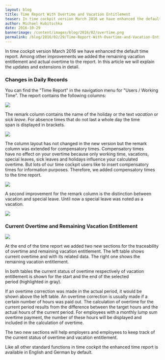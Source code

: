 ```yaml
---
layout: blog
title: Time Report With Overtime and Vacation Entitlement
teaser: In time cockpit version March 2016 we have enhanced the default time report. Among other improvements we added the remaining vacation entitlement and actual overtime to the report. In this article we will explain the updates and extensions in detail.
author: Michael Kubitschka
date: 2016-10-29
bannerimage: /content/images/blog/2016/02/overtime.png
permalink: /blog/2016/02/29/Time-Report-With-Overtime-and-Vacation-Entitlement
---
```


<p xmlns="http://www.w3.org/1999/xhtml">In time cockpit version March 2016 we have enhanced the default time report. Among other improvements we added the remaining vacation entitlement and actual overtime to the report. In this article we will explain the updates and extensions in detail.</p><h3 xmlns="http://www.w3.org/1999/xhtml">Changes in Daily Records
<br /></h3><p xmlns="http://www.w3.org/1999/xhtml">You can find the "Time Report" in the navigation menu for "Users / Working Time". The report contains the following columns:</p><p xmlns="http://www.w3.org/1999/xhtml">
  <img src="{{site.baseurl}}/content/images/blog/2016/02/time-report-columns.png" />
</p><p xmlns="http://www.w3.org/1999/xhtml">The remark column contains the name of the holiday or the text <em>vacation</em> or <em>sick leave</em>. For absence times that do not last a whole day the time span is displayed in brackets.</p><p xmlns="http://www.w3.org/1999/xhtml">
  <img src="{{site.baseurl}}/content/images/blog/2016/02/time-report-remarks.png" />
</p><p xmlns="http://www.w3.org/1999/xhtml">The column layout has not changed in the new version but the remark column was extended for compensatory times. Compensatory times have no effect on your overtime because only working time, vacations, special leaves, sick leaves and holidays influence your calculated overtime. But lots of our time cockpit users like to insert compensatory times for information purposes. Therefore, we added compensatory times to the time report. </p><p xmlns="http://www.w3.org/1999/xhtml">
  <img src="{{site.baseurl}}/content/images/blog/2016/02/time-report-compensatory-time.png" />
</p><p xmlns="http://www.w3.org/1999/xhtml">A second improvement for the remark column is the distinction between vacation and special leave. Until now a special leave was noted as a vacation.</p><p xmlns="http://www.w3.org/1999/xhtml">
  <img src="{{site.baseurl}}/content/images/blog/2016/02/time-report-special-leave.png" />
</p><h3 xmlns="http://www.w3.org/1999/xhtml">Current Overtime and Remaining Vacation Entitlement
<br /></h3><p xmlns="http://www.w3.org/1999/xhtml">
  <img src="{{site.baseurl}}/content/images/blog/2016/02/time-report.png" />
</p><p xmlns="http://www.w3.org/1999/xhtml">At the end of the time report we added two new sections for the traceability of overtime and remaining vacation entitlement. The left table shows current overtime and with its related data. The right one shows the remaining vacation entitlement.</p><p xmlns="http://www.w3.org/1999/xhtml">In both tables the current status of overtime respectively of vacation entitlement is shown for the start and the end of the selected period (highlighted in gray).</p><p xmlns="http://www.w3.org/1999/xhtml">If an overtime correction was made in the actual period, it would be shown above the left table. An overtime correction is usually made if a certain number of hours was paid out. The calculation of overtime for the current period results from the difference between the target hours and the actual hours of the current period. For employees with a monthly lump sum overtime payment, the number of these hours will be displayed and included in the calculation of overtime.</p><p xmlns="http://www.w3.org/1999/xhtml">The two new sections will help employers and employees to keep track of the current status of overtime and vacation entitlement.</p><p xmlns="http://www.w3.org/1999/xhtml">Like all other standard functions in time cockpit the enhanced time report is available in English and German by default.<br /></p>